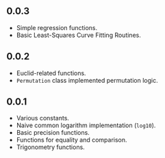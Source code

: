 ## 0.0.3

- Simple regression functions.
- Basic Least-Squares Curve Fitting Routines. 

## 0.0.2

- Euclid-related functions.
- `Permutation` class implemented permutation logic. 

## 0.0.1

- Various constants.
- Naive common logarithm implementation (`log10`).
- Basic precision functions.
- Functions for equality and comparison.
- Trigonometry functions.
